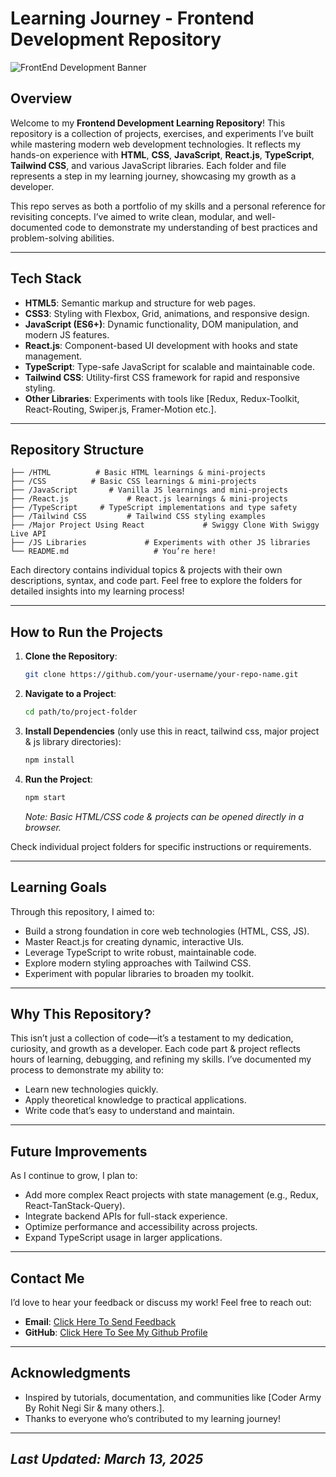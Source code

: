 # Learning Journey - Frontend Development Repository

![FrontEnd Development Banner](https://fiverr-res.cloudinary.com/images/q_auto,f_auto/gigs/337053873/original/e88d540f58481f8b051f554686438a522291808d/be-your-frontend-reactjs-web-developer-or-do-frontend-web-development.png)

## Overview

Welcome to my **Frontend Development Learning Repository**! This repository is a collection of projects, exercises, and experiments I’ve built while mastering modern web development technologies. It reflects my hands-on experience with **HTML**, **CSS**, **JavaScript**, **React.js**, **TypeScript**, **Tailwind CSS**, and various JavaScript libraries. Each folder and file represents a step in my learning journey, showcasing my growth as a developer.

This repo serves as both a portfolio of my skills and a personal reference for revisiting concepts. I’ve aimed to write clean, modular, and well-documented code to demonstrate my understanding of best practices and problem-solving abilities.

---

## Tech Stack

- **HTML5**: Semantic markup and structure for web pages.
- **CSS3**: Styling with Flexbox, Grid, animations, and responsive design.
- **JavaScript (ES6+)**: Dynamic functionality, DOM manipulation, and modern JS features.
- **React.js**: Component-based UI development with hooks and state management.
- **TypeScript**: Type-safe JavaScript for scalable and maintainable code.
- **Tailwind CSS**: Utility-first CSS framework for rapid and responsive styling.
- **Other Libraries**: Experiments with tools like [Redux, Redux-Toolkit, React-Routing, Swiper.js, Framer-Motion etc.].

---

## Repository Structure

```
├── /HTML          # Basic HTML learnings & mini-projects
├── /CSS          # Basic CSS learnings & mini-projects
├── /JavaScript       # Vanilla JS learnings and mini-projects
├── /React.js             # React.js learnings & mini-projects
├── /TypeScript     # TypeScript implementations and type safety
├── /Tailwind CSS         # Tailwind CSS styling examples
├── /Major Project Using React             # Swiggy Clone With Swiggy Live API
├── /JS Libraries             # Experiments with other JS libraries
└── README.md                   # You’re here!
```

Each directory contains individual topics & projects with their own descriptions, syntax, and code part. Feel free to explore the folders for detailed insights into my learning process!

---

## How to Run the Projects

1. **Clone the Repository**:
   ```bash
   git clone https://github.com/your-username/your-repo-name.git
   ```
2. **Navigate to a Project**:
   ```bash
   cd path/to/project-folder
   ```
3. **Install Dependencies** (only use this in react, tailwind css, major project & js library directories):
   ```bash
   npm install
   ```
4. **Run the Project**:
   ```bash
   npm start
   ```
   *Note: Basic HTML/CSS code & projects can be opened directly in a browser.*

Check individual project folders for specific instructions or requirements.

---

## Learning Goals

Through this repository, I aimed to:
- Build a strong foundation in core web technologies (HTML, CSS, JS).
- Master React.js for creating dynamic, interactive UIs.
- Leverage TypeScript to write robust, maintainable code.
- Explore modern styling approaches with Tailwind CSS.
- Experiment with popular libraries to broaden my toolkit.

---

## Why This Repository?

This isn’t just a collection of code—it’s a testament to my dedication, curiosity, and growth as a developer. Each code part & project reflects hours of learning, debugging, and refining my skills. I’ve documented my process to demonstrate my ability to:
- Learn new technologies quickly.
- Apply theoretical knowledge to practical applications.
- Write code that’s easy to understand and maintain.

---

## Future Improvements

As I continue to grow, I plan to:
- Add more complex React projects with state management (e.g., Redux, React-TanStack-Query).
- Integrate backend APIs for full-stack experience.
- Optimize performance and accessibility across projects.
- Expand TypeScript usage in larger applications.

---

## Contact Me

I’d love to hear your feedback or discuss my work! Feel free to reach out:

- **Email**: [Click Here To Send Feedback](mailto:madhurpurohit123+feedback@gmail.com)
- **GitHub**: [Click Here To See My Github Profile](https://github.com/madhurpurohit)

---

## Acknowledgments

- Inspired by tutorials, documentation, and communities like [Coder Army By Rohit Negi Sir & many others.].
- Thanks to everyone who’s contributed to my learning journey!

---
*Last Updated: March 13, 2025*
---


